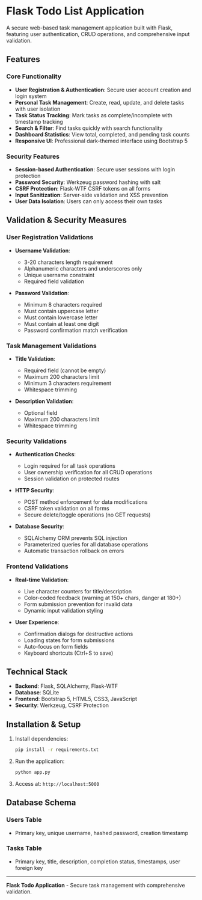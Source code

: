 # Flask Todo List Application

A secure web-based task management application built with Flask, featuring user authentication, CRUD operations, and comprehensive input validation.

## Features

### Core Functionality
- **User Registration & Authentication**: Secure user account creation and login system
- **Personal Task Management**: Create, read, update, and delete tasks with user isolation
- **Task Status Tracking**: Mark tasks as complete/incomplete with timestamp tracking
- **Search & Filter**: Find tasks quickly with search functionality
- **Dashboard Statistics**: View total, completed, and pending task counts
- **Responsive UI**: Professional dark-themed interface using Bootstrap 5

### Security Features
- **Session-based Authentication**: Secure user sessions with login protection
- **Password Security**: Werkzeug password hashing with salt
- **CSRF Protection**: Flask-WTF CSRF tokens on all forms
- **Input Sanitization**: Server-side validation and XSS prevention
- **User Data Isolation**: Users can only access their own tasks

## Validation & Security Measures

### User Registration Validations
- **Username Validation**:
  - 3-20 characters length requirement
  - Alphanumeric characters and underscores only
  - Unique username constraint
  - Required field validation

- **Password Validation**:
  - Minimum 8 characters required
  - Must contain uppercase letter
  - Must contain lowercase letter  
  - Must contain at least one digit
  - Password confirmation match verification

### Task Management Validations
- **Title Validation**:
  - Required field (cannot be empty)
  - Maximum 200 characters limit
  - Minimum 3 characters requirement
  - Whitespace trimming

- **Description Validation**:
  - Optional field
  - Maximum 200 characters limit
  - Whitespace trimming

### Security Validations
- **Authentication Checks**:
  - Login required for all task operations
  - User ownership verification for all CRUD operations
  - Session validation on protected routes

- **HTTP Security**:
  - POST method enforcement for data modifications
  - CSRF token validation on all forms
  - Secure delete/toggle operations (no GET requests)

- **Database Security**:
  - SQLAlchemy ORM prevents SQL injection
  - Parameterized queries for all database operations
  - Automatic transaction rollback on errors

### Frontend Validations
- **Real-time Validation**:
  - Live character counters for title/description
  - Color-coded feedback (warning at 150+ chars, danger at 180+)
  - Form submission prevention for invalid data
  - Dynamic input validation styling

- **User Experience**:
  - Confirmation dialogs for destructive actions
  - Loading states for form submissions
  - Auto-focus on form fields
  - Keyboard shortcuts (Ctrl+S to save)

## Technical Stack

- **Backend**: Flask, SQLAlchemy, Flask-WTF
- **Database**: SQLite
- **Frontend**: Bootstrap 5, HTML5, CSS3, JavaScript
- **Security**: Werkzeug, CSRF Protection

## Installation & Setup

1. Install dependencies:
   ```bash
   pip install -r requirements.txt
   ```

2. Run the application:
   ```bash
   python app.py
   ```

3. Access at: `http://localhost:5000`

## Database Schema

### Users Table
- Primary key, unique username, hashed password, creation timestamp

### Tasks Table  
- Primary key, title, description, completion status, timestamps, user foreign key

---

**Flask Todo Application** - Secure task management with comprehensive validation.